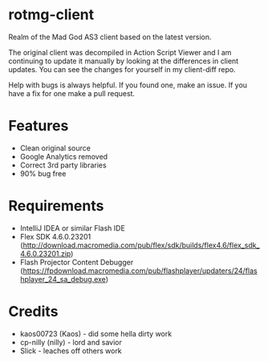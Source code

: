 # rotmg-client
Realm of the Mad God AS3 client based on the latest version.

The original client was decompiled in Action Script Viewer and I am continuing to update it manually by looking at the differences in client updates. You can see the changes for yourself in my client-diff repo.

Help with bugs is always helpful. If you found one, make an issue. If you have a fix for one make a pull request.

# Features

- Clean original source
- Google Analytics removed
- Correct 3rd party libraries
- 90% bug free

# Requirements

- IntelliJ IDEA or similar Flash IDE
- Flex SDK 4.6.0.23201 (http://download.macromedia.com/pub/flex/sdk/builds/flex4.6/flex_sdk_4.6.0.23201.zip)
- Flash Projector Content Debugger (https://fpdownload.macromedia.com/pub/flashplayer/updaters/24/flashplayer_24_sa_debug.exe)

# Credits

- kaos00723 (Kaos) - did some hella dirty work
- cp-nilly	(nilly) - lord and savior
- Slick - leaches off others work
